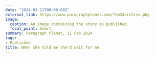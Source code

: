 ```yaml
---
date: "2024-02-11T00:00:00Z"
external_link: https://www.paragraphplanet.com/feb24archive.php
image:
  caption: An image containing the story as published. 
  focal_point: Smart
summary: Paragraph Planet, 11 Feb 2024
tags:
- Published
title: When she told me she'd wait for me
---
```

